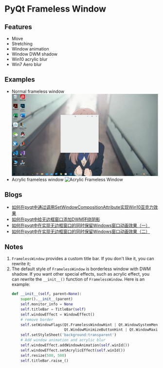 # PyQt Frameless Window

## Features
* Move
* Stretching
* Window animation
* Window DWM shadow
* Win10 acrylic blur
* Win7 Aero blur

## Examples
* Normal frameless window
![Normal Frameless Window](screenshot/normal_frameless_window.gif)
* Acrylic frameless window
![Acrylic Frameless Window](screenshot/Acrylic_window.gif)

## Blogs
* [如何在pyqt中通过调用SetWindowCompositionAttribute实现Win10亚克力效果](https://www.cnblogs.com/zhiyiYo/p/14643698.html)
* [如何在pyqt中给无边框窗口添加DWM环绕阴影](https://www.cnblogs.com/zhiyiYo/p/14644155.html)
* [如何在pyqt中在实现无边框窗口的同时保留Windows窗口动画效果（一）](https://www.cnblogs.com/zhiyiYo/p/14644099.html)
* [如何在pyqt中在实现无边框窗口的同时保留Windows窗口动画效果（二）](https://www.cnblogs.com/zhiyiYo/p/14644180.html)

## Notes
1. `FramelessWindow` provides a custom title bar. If you don't like it, you can rewrite it;
2. The default style of `FramelessWindow` is borderless window with DWM shadow. If you want other special effects, such as acrylic effect, you can rewrite the `__init__()` function of `FramelessWindow`. Here is an example:
    ```python
    def __init__(self, parent=None):
        super().__init__(parent)
        self.monitor_info = None
        self.titleBar = TitleBar(self)
        self.windowEffect = WindowEffect()
        # remove border
        self.setWindowFlags(Qt.FramelessWindowHint | Qt.WindowSystemMenuHint |
                            Qt.WindowMinimizeButtonHint | Qt.WindowMaximizeButtonHint)
        self.setStyleSheet('background:transparent')
        # Add window animation and acrylic blur
        self.windowEffect.addWindowAnimation(self.winId())
        self.windowEffect.setAcrylicEffect(self.winId())
        self.resize(500, 500)
        self.titleBar.raise_()
    ```
